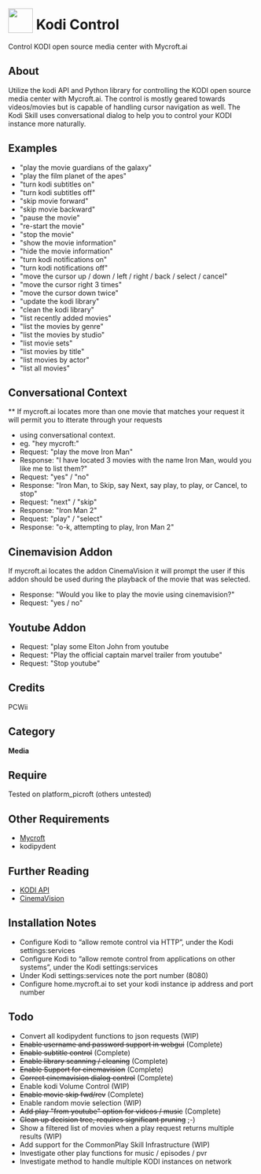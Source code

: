 # <img src='https://rawgithub.com/FortAwesome/Font-Awesome/master/advanced-options/raw-svg/solid/tv.svg' card_color='#40dbb0' width='50' height='50' style='vertical-align:bottom'/> Kodi Control
Control KODI open source media center with Mycroft.ai

## About 
Utilize the kodi API and Python library for controlling the KODI open source media center with Mycroft.ai. The control is mostly geared towards videos/movies but is capable of handling cursor navigation as well.
The Kodi Skill uses conversational dialog to help you to control your KODI instance more naturally. 

## Examples 
* "play the movie guardians of the galaxy"
* "play the film planet of the apes"
* "turn kodi subtitles on"
* "turn kodi subtitles off"
* "skip movie forward"
* "skip movie backward"
* "pause the movie"
* "re-start the movie"
* "stop the movie"
* "show the movie information"
* "hide the movie information"
* "turn kodi notifications on"
* "turn kodi notifications off"
* "move the cursor up / down / left / right / back / select / cancel"
* "move the cursor right 3 times"
* "move the cursor down twice"
* "update the kodi library"
* "clean the kodi library"
* "list recently added movies"
* "list the movies by genre"
* "list the movies by studio"
* "list movie sets"
* "list movies by title"
* "list movies by actor"
* "list all movies"
## Conversational Context
** If mycroft.ai locates more than one movie that matches your request it will permit you to itterate through your requests
* using conversational context.
* eg. "hey mycroft:"
* Request: "play the move Iron Man"
* Response: "I have located 3 movies with the name Iron Man, would you like me to list them?"
* Request: "yes" / "no"
* Response: "Iron Man, to Skip, say Next, say play, to play, or Cancel, to stop"
* Request: "next" / "skip"
* Response: "Iron Man 2"
* Request: "play" / "select"
* Response: "o-k, attempting to play, Iron Man 2"
## Cinemavision Addon
If mycroft.ai locates the addon CinemaVision it will prompt the user if this addon should be used during the 
playback of the movie that was selected.
* Response: "Would you like to play the movie using cinemavision?"
* Request: "yes / no"
## Youtube Addon
* Request: "play some Elton John from youtube
* Request: "Play the official captain marvel trailer from youtube"
* Request: "Stop youtube"
## Credits 
PCWii

## Category
**Media**

## Require 
Tested on platform_picroft (others untested) 
## Other Requirements
- [Mycroft](https://docs.mycroft.ai/installing.and.running/installation)
- kodipydent
## Further Reading
- [KODI API](https://kodi.wiki/index.php?title=JSON-RPC_API/v8)
- [CinemaVision](https://kodi.wiki/view/Add-on:CinemaVision)
## Installation Notes
- Configure Kodi to “allow remote control via HTTP”, under the Kodi settings:services
- Configure Kodi to “allow remote control from applications on other systems”, under the Kodi settings:services
- Under Kodi settings:services note the port number (8080)
- Configure home.mycroft.ai to set your kodi instance ip address and port number

## Todo
- Convert all kodipydent functions to json requests (WIP)
- ~~Enable username and password support in webgui~~ (Complete)
- ~~Enable subtitle control~~ (Complete)
- ~~Enable library scanning / cleaning~~ (Complete)
- ~~Enable Support for cinemavision~~ (Complete)
- ~~Correct cinemavision dialog control~~ (Complete)
- Enable kodi Volume Control (WIP)
- ~~Enable movie skip fwd/rev~~ (Complete)
- Enable random movie selection (WIP)
- ~~Add play "from youtube" option for videos / music~~ (Complete)
- ~~Clean up decision tree, requires significant pruning~~ ;-)
- Show a filtered list of movies when a play request returns multiple results (WIP)
- Add support for the CommonPlay Skill Infrastructure (WIP)
- Investigate other play functions for music / episodes / pvr
- Investigate method to handle multiple KODI instances on network 